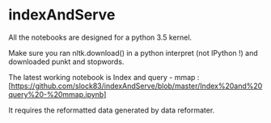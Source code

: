 # indexAndServe

All the notebooks are designed for a python 3.5 kernel.

Make sure you ran nltk.download() in a python interpret (not IPython !) and downloaded punkt and stopwords.

The latest working notebook is Index and query - mmap : [https://github.com/slock83/indexAndServe/blob/master/Index%20and%20query%20-%20mmap.ipynb]

It requires the reformatted data generated by data reformater.
